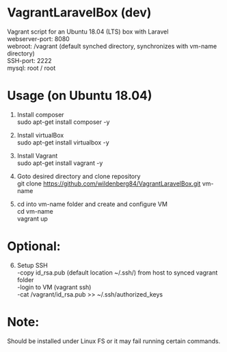 # VagrantLaravelBox (dev)
Vagrant script for an Ubuntu 18.04 (LTS) box with Laravel  
webserver-port: 8080  
webroot: /vagrant (default synched directory, synchronizes with vm-name directory)  
SSH-port: 2222  
mysql: root / root  

# Usage (on Ubuntu 18.04)
1. Install composer  
sudo apt-get install composer -y

2. Install virtualBox  
sudo apt-get install virtualbox -y

3. Install Vagrant  
sudo apt-get install vagrant -y

4. Goto desired directory and clone repository  
git clone https://github.com/wildenberg84/VagrantLaravelBox.git vm-name

5. cd into vm-name folder and create and configure VM  
cd vm-name  
vagrant up

# Optional:  
6. Setup SSH  
  -copy id_rsa.pub (default location ~/.ssh/) from host to synced vagrant folder  
  -login to VM (vagrant ssh)  
  -cat /vagrant/id_rsa.pub >> ~/.ssh/authorized_keys  
  
 # Note:
 Should be installed under Linux FS or it may fail running certain commands.
